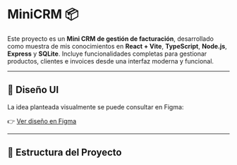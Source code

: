 # MiniCRM 📦

Este proyecto es un **Mini CRM de gestión de facturación**, desarrollado como muestra de mis conocimientos en **React + Vite**, **TypeScript**, **Node.js**, **Express** y **SQLite**. Incluye funcionalidades completas para gestionar productos, clientes e invoices desde una interfaz moderna y funcional.

---

## 🎨 Diseño UI

La idea planteada visualmente se puede consultar en Figma:

👉 [Ver diseño en Figma](https://www.figma.com/design/x3CsPnaHPnHuL2h2webLlC/Xuntando-pezas)

---

## 📁 Estructura del Proyecto

